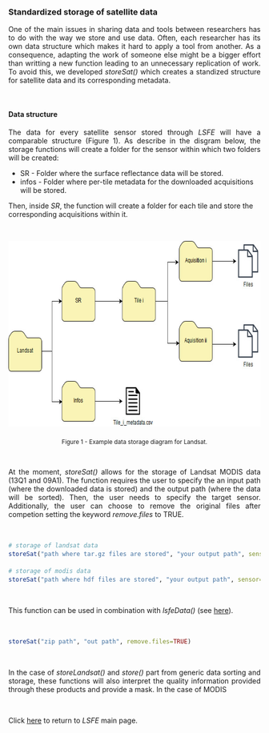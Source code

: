 ### Standardized storage of satellite data

<p align="justify">
One of the main issues in sharing data and tools between researchers has to do with the way we store and use data. Often, each researcher has its own data structure which makes it hard to apply a tool from another. As a consequence, adapting the work of someone else might be a bigger effort than writting a new function leading to an unnecessary replication of work. To avoid this, we developed <i>storeSat()</i> which creates a standized structure for satellite data and its corresponding metadata.
</p>

<br>

#### Data structure
<p align="justify">
The data for every satellite sensor stored through <i>LSFE</i> will have a comparable structure (Figure 1). As describe in the disgram below, the storage functions will create a folder for the sensor within which two folders will be created:
  
* SR - Folder where the surface reflectance data will be stored.
* infos - Folder where per-tile metadata for the downloaded acquisitions will be stored.

Then, inside <i>SR</i>, the function will create a folder for each tile and store the corresponding acquisitions within it.
</p>

<br>

<p align="center">
<img width="709" height="371" src="https://github.com/LSFE/info/blob/master/example-3_figure-1.jpg"></a>
</p>

<p align="center">
<sub>Figure 1 - Example data storage diagram for Landsat.</sub>
</p>

<br>

<p align="justify">
 At the moment, <i>storeSat()</i> allows for the storage of Landsat MODIS data (13Q1 and 09A1). The function requires the user to specify the an input path (where the downloaded data is stored) and the output path (where the data will be sorted). Then, the user needs to specify the target sensor. Additionally, the user can choose to remove the original files after competion setting the keyword <i>remove.files</i> to TRUE.
</p>
 
<br>
 
```R
# storage of landsat data
storeSat("path where tar.gz files are stored", "your output path", sensor="landsat", remove.files=TRUE)

# storage of modis data
storeSat("path where hdf files are stored", "your output path", sensor="landsat", remove.files=TRUE)
```

<br>

<p align="justify">
This function can be used in combination with <i>lsfeData()</i> (see <a href="https://github.com/LSFE/info/blob/master/example_3.md">here</a>).
</p>



<br>

```R
storeSat("zip path", "out path", remove.files=TRUE)
```

<br>

<p align="justify">
  In the case of <i>storeLandsat()</i> and <i>store()</i> part from generic data sorting and storage, these functions will also interpret the quality information provided through these products and provide a mask. In the case of MODIS
</p>

<br>

Click <a href="https://github.com/LSFE/LSFE-R">here</a> to return to <i>LSFE</i> main page.
